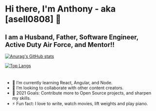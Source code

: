 # Hi there, I'm Anthony - aka [asell0808] 👋

## I am a Husband, Father, Software Engineer, Active Duty Air Force, and Mentor!!

<!-- ## Visit my <a href="www.linkedin.com/in/anthony-sellers-027b69111">LinkedIn!</a> -->

 [![Anurag's GitHub stats](https://github-readme-stats.vercel.app/api?username=asell0808&show_icons=true&theme=radical)](https://github.com/anuraghazra/github-readme-stats)

[![Top Langs](https://github-readme-stats.vercel.app/api/top-langs/?username=asell0808&show_icons=true&theme=radical&layout=compact)](https://github.com/anuraghazra/github-readme-stats)

#
- 🌱 I’m currently learning React, Angular, and Node.
- 👯 I’m looking to collaborate with other content creators.
- 🥅 2021 Goals: Contribute more to Open Source projects, and sharpen my skills.
- ⚡ Fun fact: I love to write, watch movies, lift weights and play piano.
